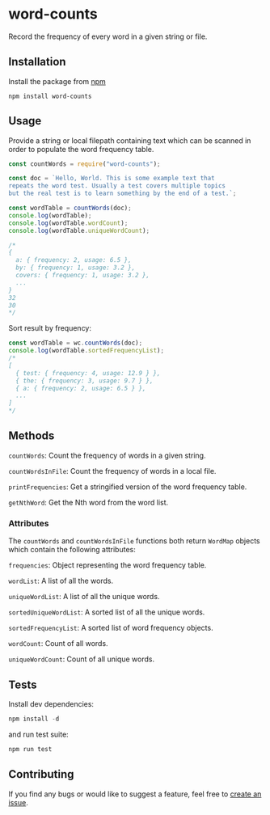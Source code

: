 # word-counts
Record the frequency of every word in a given string or file.

## Installation
Install the package from [npm](https://www.npmjs.com/package/word-counts)

```
npm install word-counts
```

## Usage
Provide a string or local filepath containing text which can be scanned in order to populate the word frequency table.

```js
const countWords = require("word-counts");

const doc = `Hello, World. This is some example text that 
repeats the word test. Usually a test covers multiple topics
but the real test is to learn something by the end of a test.`;

const wordTable = countWords(doc);
console.log(wordTable);
console.log(wordTable.wordCount);
console.log(wordTable.uniqueWordCount);

/*
{
  a: { frequency: 2, usage: 6.5 },
  by: { frequency: 1, usage: 3.2 },
  covers: { frequency: 1, usage: 3.2 },
  ...
}
32
30
*/
```

Sort result by frequency:

```js
const wordTable = wc.countWords(doc);
console.log(wordTable.sortedFrequencyList);
/*
[
  { test: { frequency: 4, usage: 12.9 } },
  { the: { frequency: 3, usage: 9.7 } },
  { a: { frequency: 2, usage: 6.5 } },
  ...
]
*/
```

## Methods
`countWords`: Count the frequency of words in a given string.

`countWordsInFile`: Count the frequency of words in a local file.

`printFrequencies`: Get a stringified version of the word frequency table.

`getNthWord`: Get the Nth word from the word list.

### Attributes
The `countWords` and `countWordsInFile` functions both return `WordMap` objects which contain the following attributes:

`frequencies`: Object representing the word frequency table.

`wordList`: A list of all the words.

`uniqueWordList`: A list of all the unique words.

`sortedUniqueWordList`: A sorted list of all the unique words.

`sortedFrequencyList`: A sorted list of word frequency objects.

`wordCount`: Count of all words.

`uniqueWordCount`: Count of all unique words.

## Tests
Install dev dependencies:

```js
npm install -d
```
and run test suite:

```js
npm run test
```

## Contributing
If you find any bugs or would like to suggest a feature, feel free to [create an issue](https://github.com/tannerdolby/count-words/issues).